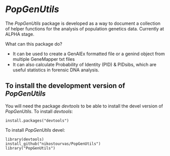 # *PopGenUtils*

The *PopGenUtils* package is developed as a way to document a collection of helper functions for the analysis of population genetics data. Currently at ALPHA stage.

What can this package do?

- It can be used to create a GenAlEx formatted file or a genind object from multiple GeneMapper txt files  
- It can also calculate Probability of Identity (PID) & PIDsibs, which are useful statistics in forensic DNA analysis.


## To install the development version of *PopGenUtils*

You will need the package *devtools*  to be able to install the devel version of *PopGenUtils*. To install *devtools*:

```
install.packages("devtools")
```

To install *PopGenUtils* devel:

```
library(devtools)
install_github("nikostourvas/PopGenUtils")
library("PopGenUtils")
```
